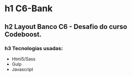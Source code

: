 # h1 C6-Bank
## h2 Layout Banco C6 - Desafio do curso Codeboost. 

### h3 Tecnologias usadas: 
- Html5/Sass
- Gulp
- Javascript
